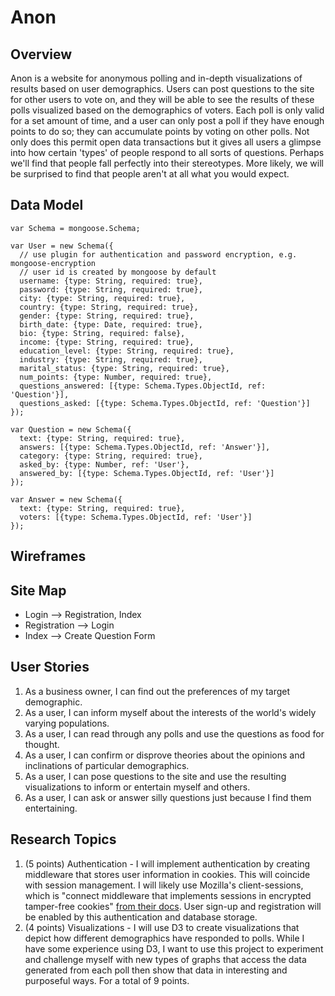 # Anon

## Overview
Anon is a website for anonymous polling and in-depth visualizations of results based on user demographics. Users can post questions to the site for other users to vote on, and they will be able to see the results of these polls visualized based on the demographics of voters. Each poll is only valid for a set amount of time, and a user can only post a poll if they have enough points to do so; they can accumulate points by voting on other polls. Not only does this permit open data transactions but it gives all users a glimpse into how certain 'types' of people respond to all sorts of questions. Perhaps we'll find that people fall perfectly into their stereotypes. More likely, we will be surprised to find that people aren't at all what you would expect.

## Data Model

```
var Schema = mongoose.Schema;

var User = new Schema({
  // use plugin for authentication and password encryption, e.g. mongoose-encryption
  // user id is created by mongoose by default
  username: {type: String, required: true},
  password: {type: String, required: true},
  city: {type: String, required: true},
  country: {type: String, required: true},
  gender: {type: String, required: true},
  birth_date: {type: Date, required: true},
  bio: {type: String, required: false},
  income: {type: String, required: true},
  education_level: {type: String, required: true},
  industry: {type: String, required: true},
  marital_status: {type: String, required: true},
  num_points: {type: Number, required: true},
  questions_answered: [{type: Schema.Types.ObjectId, ref: 'Question'}],
  questions_asked: [{type: Schema.Types.ObjectId, ref: 'Question'}]
});

var Question = new Schema({
  text: {type: String, required: true},
  answers: [{type: Schema.Types.ObjectId, ref: 'Answer'}],
  category: {type: String, required: true},
  asked_by: {type: Number, ref: 'User'},
  answered_by: [{type: Schema.Types.ObjectId, ref: 'User'}]
});

var Answer = new Schema({
  text: {type: String, required: true},
  voters: [{type: Schema.Types.ObjectId, ref: 'User'}]
});

```

## Wireframes

## Site Map
* Login --> Registration, Index
* Registration --> Login
* Index --> Create Question Form

## User Stories
1. As a business owner, I can find out the preferences of my target demographic. 
2. As a user, I can inform myself about the interests of the world's widely varying populations.
3. As a user, I can read through any polls and use the questions as food for thought.
4. As a user, I can confirm or disprove theories about the opinions and inclinations of particular demographics.
5. As a user, I can pose questions to the site and use the resulting visualizations to inform or entertain myself and others.
7. As a user, I can ask or answer silly questions just because I find them entertaining.

## Research Topics
1. (5 points) Authentication - I will implement authentication by creating middleware that stores user information in cookies. This will coincide with session management. I will likely use Mozilla's client-sessions, which is "connect middleware that implements sessions in encrypted tamper-free cookies" [from their docs](https://github.com/mozilla/node-client-sessions#usage). User sign-up and registration will be enabled by this authentication and database storage.
2. (4 points) Visualizations - I will use D3 to create visualizations that depict how different demographics have responded to polls. While I have some experience using D3, I want to use this project to experiment and challenge myself with new types of graphs that access the data generated from each poll then show that data in interesting and purposeful ways.
For a total of 9 points.
